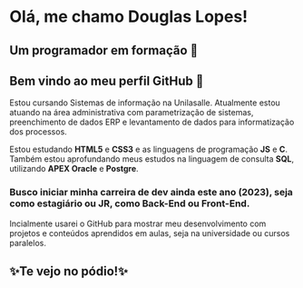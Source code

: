 # Olá, me chamo Douglas Lopes!
## Um programador em formação 🌱
## Bem vindo ao meu perfil GitHub 👋

Estou cursando Sistemas de informação na Unilasalle.
Atualmente estou atuando na área administrativa com parametrização de sistemas, preenchimento de dados ERP e levantamento de dados para informatização dos processos.

Estou estudando **HTML5** e **CSS3** e as linguagens de programação **JS** e **C**. Também estou aprofundando meus estudos na linguagem de consulta **SQL**, utilizando **APEX Oracle** e **Postgre**.

### Busco iniciar minha carreira de dev ainda este ano (2023), seja como estagiário ou JR, como Back-End ou Front-End.

Incialmente usarei o GitHub para mostrar meu desenvolvimento com projetos e conteúdos aprendidos em aulas, seja na universidade ou cursos paralelos.

## ✨Te vejo no pódio!✨

<!--
**sieg3d/sieg3d** is a ✨ _special_ ✨ repository because its `README.md` (this file) appears on your GitHub profile.

Here are some ideas to get you started:

- 🔭 I’m currently working on ...
- 🌱 I’m currently learning ...
- 👯 I’m looking to collaborate on ...
- 🤔 I’m looking for help with ...
- 💬 Ask me about ...
- 📫 How to reach me: ...
- 😄 Pronouns: ...
- ⚡ Fun fact: ...
-->
